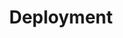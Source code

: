 ---
title: "Deployment"
description: "Manage Pods lifecycle"
weight: 2
banner: "images/deploy.png"
tags: [kubernetes , deployment]
categories: [kubernetes]
level: [introductory]
---